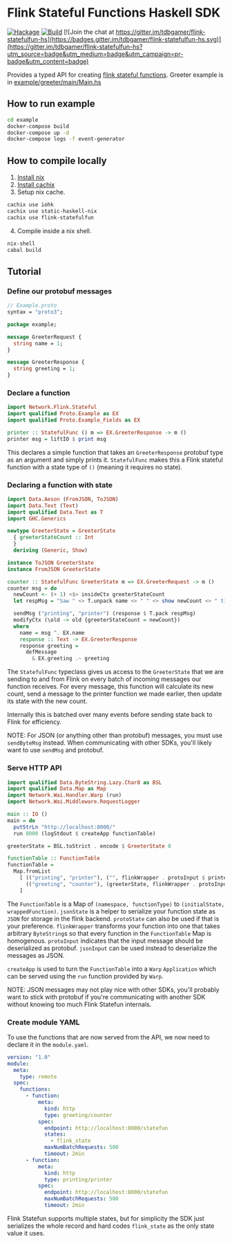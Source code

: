 # Flink Stateful Functions Haskell SDK
[![Hackage](https://img.shields.io/hackage/v/flink-statefulfun.svg)](https://hackage.haskell.org/package/flink-statefulfun) [![Build](https://img.shields.io/travis/tdbgamer/flink-statefulfun-hs.svg)](https://travis-ci.com/github/tdbgamer/flink-statefulfun-hs) [![Join the chat at https://gitter.im/tdbgamer/flink-statefulfun-hs](https://badges.gitter.im/tdbgamer/flink-statefulfun-hs.svg)](https://gitter.im/tdbgamer/flink-statefulfun-hs?utm_source=badge&utm_medium=badge&utm_campaign=pr-badge&utm_content=badge)

Provides a typed API for creating [flink stateful functions](https://flink.apache.org/news/2020/04/07/release-statefun-2.0.0.html). Greeter example is in [example/greeter/main/Main.hs](example/greeter/main/Main.hs)

## How to run example

```bash
cd example
docker-compose build
docker-compose up -d
docker-compose logs -f event-generator
```

## How to compile locally

1. [Install nix](https://nixos.org/download.html)
2. [Install cachix](https://github.com/cachix/cachix#installation)
3. Setup nix cache.
```bash
cachix use iohk
cachix use static-haskell-nix
cachix use flink-statefulfun
```
4. Compile inside a nix shell.
```bash
nix-shell
cabal build
```

## Tutorial

### Define our protobuf messages
```protobuf
// Example.proto
syntax = "proto3";

package example;

message GreeterRequest {
  string name = 1;
}

message GreeterResponse {
  string greeting = 1;
}
```

### Declare a function

```haskell
import Network.Flink.Stateful
import qualified Proto.Example as EX
import qualified Proto.Example_Fields as EX

printer :: StatefulFunc () m => EX.GreeterResponse -> m ()
printer msg = liftIO $ print msg
```

This declares a simple function that takes an `GreeterResponse` protobuf
type as an argument and simply prints it. `StatefulFunc` makes this a Flink
stateful function with a state type of `()` (meaning it requires no state).

### Declaring a function with state

```haskell
import Data.Aeson (FromJSON, ToJSON)
import Data.Text (Text)
import qualified Data.Text as T
import GHC.Generics

newtype GreeterState = GreeterState
  { greeterStateCount :: Int
  }
  deriving (Generic, Show)

instance ToJSON GreeterState
instance FromJSON GreeterState

counter :: StatefulFunc GreeterState m => EX.GreeterRequest -> m ()
counter msg = do
  newCount <- (+ 1) <$> insideCtx greeterStateCount
  let respMsg = "Saw " <> T.unpack name <> " " <> show newCount <> " time(s)"

  sendMsg ("printing", "printer") (response $ T.pack respMsg)
  modifyCtx (\old -> old {greeterStateCount = newCount})
  where
    name = msg ^. EX.name
    response :: Text -> EX.GreeterResponse
    response greeting =
      defMessage
        & EX.greeting .~ greeting
```

The `StatefulFunc` typeclass gives us access to the `GreeterState` that we are sending to and
from Flink on every batch of incoming messages our function receives. For every message,
this function will calculate its new count, send a message to the printer function we
made earlier, then update its state with the new count.

Internally this is batched over many events before sending state back to Flink for efficiency.

NOTE: For JSON (or anything other than protobuf) messages, you must use `sendByteMsg` instead.
When communicating with other SDKs, you'll likely want to use `sendMsg` and protobuf.

### Serve HTTP API

```haskell
import qualified Data.ByteString.Lazy.Char8 as BSL
import qualified Data.Map as Map
import Network.Wai.Handler.Warp (run)
import Network.Wai.Middleware.RequestLogger

main :: IO ()
main = do
  putStrLn "http://localhost:8000/"
  run 8000 (logStdout $ createApp functionTable)

greeterState = BSL.toStrict . encode $ GreeterState 0

functionTable :: FunctionTable
functionTable =
  Map.fromList
    [ (("printing", "printer"), ("", flinkWrapper . protoInput $ printer)),
      (("greeting", "counter"), (greeterState, flinkWrapper . protoInput . jsonState $ counter))
    ]
```

The `FunctionTable` is a Map of `(namespace, functionType)` to `(initialState, wrappedFunction)`.
`jsonState` is a helper to serialize your function state as `JSON` for storage in the flink
backend. `protoState` can also be used if that is your preference. `flinkWrapper` transforms
your function into one that takes arbitrary `ByteString`s so that every function in the
`FunctionTable` Map is homogenous. `protoInput` indicates that the input message should be
deserialized as protobuf. `jsonInput` can be used instead to deserialize the messages as JSON.

`createApp` is used to turn the `FunctionTable` into a `Warp` `Application` which can be served
using the `run` function provided by `Warp`.

NOTE: JSON messages may not play nice with other SDKs, you'll probably want to stick with protobuf
if you're communicating with another SDK without knowing too much Flink Statefun internals.

### Create module YAML

To use the functions that are now served from the API, we now need to declare it in the `module.yaml`.

```yaml
version: "1.0"
module:
  meta:
    type: remote
  spec:
    functions:
      - function:
          meta:
            kind: http
            type: greeting/counter
          spec:
            endpoint: http://localhost:8000/statefun
            states:
              - flink_state
            maxNumBatchRequests: 500
            timeout: 2min
      - function:
          meta:
            kind: http
            type: printing/printer
          spec:
            endpoint: http://localhost:8000/statefun
            maxNumBatchRequests: 500
            timeout: 2min
```

Flink Statefun supports multiple states, but for simplicity the SDK just serializes the whole
record and hard codes `flink_state` as the only state value it uses.
